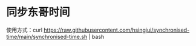 # 同步东哥时间
使用方式：curl https://raw.githubusercontent.com/hsingjui/synchronised-time/main/synchronised-time.sh | bash
